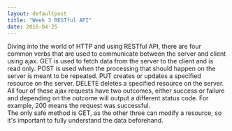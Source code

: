 ```yaml
---
layout: defaultpost
title: "Week 3 RESTful API"
date: 2016-04-25
---
```


Diving into the world of HTTP and using RESTful API, there are four common verbs that are used to communicate between the server and client using ajax. GET is used to fetch data from the server to the client and is read only. POST is used when the processing that should happen on the server is meant to be repeated. PUT creates or updates a specified resource on the server. DELETE deletes a specified resource on the server.<br />
All four of these ajax requests have two outcomes, either success or failure and depending on the outcome will output a different status code. For example, 200 means the request was successful.<br />
The only safe method is GET, as the other three can modify a resource, so it's important to fully understand the data beforehand.